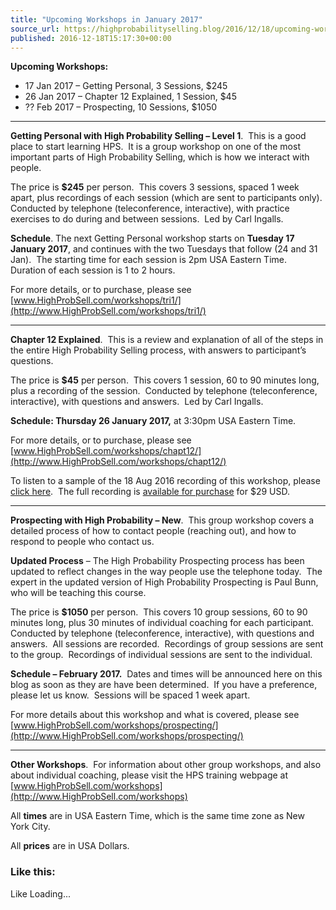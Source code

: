 ```yaml
---
title: "Upcoming Workshops in January 2017"
source_url: https://highprobabilityselling.blog/2016/12/18/upcoming-workshops-in-january-2017
published: 2016-12-18T15:17:30+00:00
---
```

**Upcoming Workshops:**


* 17 Jan 2017 – Getting Personal, 3 Sessions, $245
* 26 Jan 2017 – Chapter 12 Explained, 1 Session, $45
* ?? Feb 2017 – Prospecting, 10 Sessions, $1050




---


**Getting Personal with High Probability Selling – Level 1**.  This is a good place to start learning HPS.  It is a group workshop on one of the most important parts of High Probability Selling, which is how we interact with people.


The price is **$245** per person.  This covers 3 sessions, spaced 1 week apart, plus recordings of each session (which are sent to participants only). Conducted by telephone (teleconference, interactive), with practice exercises to do during and between sessions.  Led by Carl Ingalls.


**Schedule**. The next Getting Personal workshop starts on **Tuesday 17 January 2017**, and continues with the two Tuesdays that follow (24 and 31 Jan).  The starting time for each session is 2pm USA Eastern Time.  Duration of each session is 1 to 2 hours.


For more details, or to purchase, please see [www.HighProbSell.com/workshops/tri1/](http://www.HighProbSell.com/workshops/tri1/)




---


**Chapter 12 Explained**.  This is a review and explanation of all of the steps in the entire High Probability Selling process, with answers to participant’s questions.


The price is **$45** per person.  This covers 1 session, 60 to 90 minutes long, plus a recording of the session.  Conducted by telephone (teleconference, interactive), with questions and answers.  Led by Carl Ingalls.


****Schedule:** Thursday 26 January 2017,** at 3:30pm USA Eastern Time.


For more details, or to purchase, please see [www.HighProbSell.com/workshops/chapt12/](http://www.HighProbSell.com/workshops/chapt12/)


To listen to a sample of the 18 Aug 2016 recording of this workshop, please [click here](http://www.highprobsell.com/products/Chapt12_20160818_Sampler.mp3).  The full recording is [available for purchase](http://www.HighProbSell.com/products/index.html#CIngalls) for $29 USD.




---


**Prospecting with High Probability – New**.  This group workshop covers a detailed process of how to contact people (reaching out), and how to respond to people who contact us.


**Updated Process** – The High Probability Prospecting process has been updated to reflect changes in the way people use the telephone today.  The expert in the updated version of High Probability Prospecting is Paul Bunn, who will be teaching this course.


The price is **$1050** per person.  This covers 10 group sessions, 60 to 90 minutes long, plus 30 minutes of individual coaching for each participant.  Conducted by telephone (teleconference, interactive), with questions and answers.  All sessions are recorded.  Recordings of group sessions are sent to the group.  Recordings of individual sessions are sent to the individual.


****Schedule –** February 2017\.**  Dates and times will be announced here on this blog as soon as they are have been determined.  If you have a preference, please let us know.  Sessions will be spaced 1 week apart. 


For more details about this workshop and what is covered, please see [www.HighProbSell.com/workshops/prospecting/](http://www.HighProbSell.com/workshops/prospecting/)




---


**Other Workshops**.  For information about other group workshops, and also about individual coaching, please visit the HPS training webpage at [www.HighProbSell.com/workshops](http://www.HighProbSell.com/workshops) 


All **times** are in USA Eastern Time, which is the same time zone as New York City.


All **prices** are in USA Dollars.


### Like this:

Like Loading...
